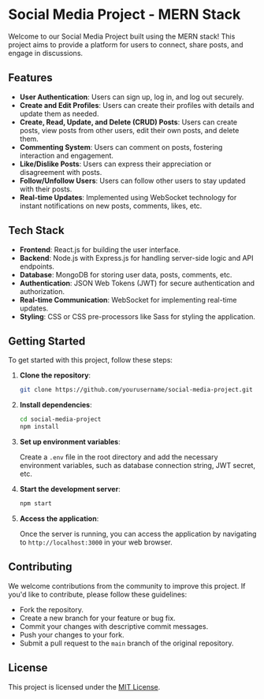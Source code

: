 # Social Media Project - MERN Stack

Welcome to our Social Media Project built using the MERN stack! This project aims to provide a platform for users to connect, share posts, and engage in discussions.

## Features

- **User Authentication**: Users can sign up, log in, and log out securely.
- **Create and Edit Profiles**: Users can create their profiles with details and update them as needed.
- **Create, Read, Update, and Delete (CRUD) Posts**: Users can create posts, view posts from other users, edit their own posts, and delete them.
- **Commenting System**: Users can comment on posts, fostering interaction and engagement.
- **Like/Dislike Posts**: Users can express their appreciation or disagreement with posts.
- **Follow/Unfollow Users**: Users can follow other users to stay updated with their posts.
- **Real-time Updates**: Implemented using WebSocket technology for instant notifications on new posts, comments, likes, etc.

## Tech Stack

- **Frontend**: React.js for building the user interface.
- **Backend**: Node.js with Express.js for handling server-side logic and API endpoints.
- **Database**: MongoDB for storing user data, posts, comments, etc.
- **Authentication**: JSON Web Tokens (JWT) for secure authentication and authorization.
- **Real-time Communication**: WebSocket for implementing real-time updates.
- **Styling**: CSS or CSS pre-processors like Sass for styling the application.

## Getting Started

To get started with this project, follow these steps:

1. **Clone the repository**:

    ```bash
    git clone https://github.com/yourusername/social-media-project.git
    ```

2. **Install dependencies**:

    ```bash
    cd social-media-project
    npm install
    ```

3. **Set up environment variables**:

    Create a `.env` file in the root directory and add the necessary environment variables, such as database connection string, JWT secret, etc.

4. **Start the development server**:

    ```bash
    npm start
    ```

5. **Access the application**:

    Once the server is running, you can access the application by navigating to `http://localhost:3000` in your web browser.

## Contributing

We welcome contributions from the community to improve this project. If you'd like to contribute, please follow these guidelines:

- Fork the repository.
- Create a new branch for your feature or bug fix.
- Commit your changes with descriptive commit messages.
- Push your changes to your fork.
- Submit a pull request to the `main` branch of the original repository.

## License

This project is licensed under the [MIT License](LICENSE).
